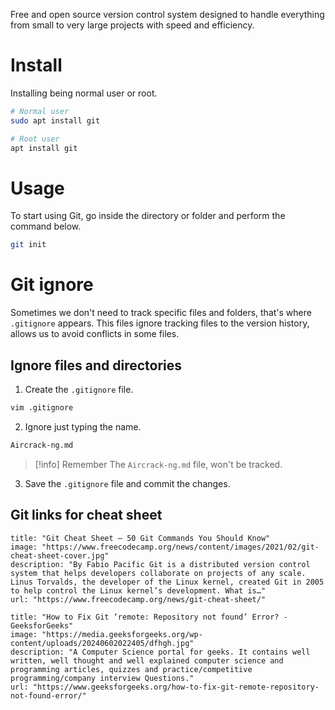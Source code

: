 Free and open source version control system designed to handle everything from small to very large projects with speed and efficiency.

# Install
Installing being normal user or root.

```bash
# Normal user
sudo apt install git
```

```bash
# Root user
apt install git
```

# Usage
To start using Git, go inside the directory or folder and perform the command below.

```bash
git init
```


# Git ignore
Sometimes we don't need to track specific files and folders, that's where `.gitignore` appears. This files ignore tracking files to the version history, allows us to avoid conflicts in some files.

## Ignore files and directories
1. Create the `.gitignore` file.

```bash
vim .gitignore
```

2. Ignore just typing the name.

```bash
Aircrack-ng.md
```

>[!info] Remember
>The `Aircrack-ng.md` file, won't be tracked.

3. Save the `.gitignore` file and commit the changes.

## Git links for cheat sheet

```embed
title: "Git Cheat Sheet – 50 Git Commands You Should Know"
image: "https://www.freecodecamp.org/news/content/images/2021/02/git-cheat-sheet-cover.jpg"
description: "By Fabio Pacific Git is a distributed version control system that helps developers collaborate on projects of any scale. Linus Torvalds, the developer of the Linux kernel, created Git in 2005 to help control the Linux kernel’s development. What is…"
url: "https://www.freecodecamp.org/news/git-cheat-sheet/"
```

```embed
title: "How to Fix Git ‘remote: Repository not found’ Error? - GeeksforGeeks"
image: "https://media.geeksforgeeks.org/wp-content/uploads/20240602022405/dfhgh.jpg"
description: "A Computer Science portal for geeks. It contains well written, well thought and well explained computer science and programming articles, quizzes and practice/competitive programming/company interview Questions."
url: "https://www.geeksforgeeks.org/how-to-fix-git-remote-repository-not-found-error/"
```
